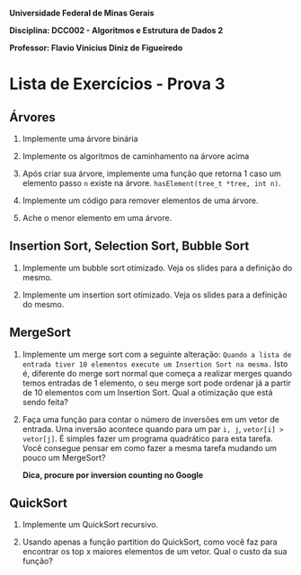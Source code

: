 **Universidade Federal de Minas Gerais**

**Disciplina: DCC002 - Algoritmos e Estrutura de Dados 2**

**Professor: Flavio Vinicius Diniz de Figueiredo**

# Lista de Exercícios - Prova 3

## Árvores

1. Implemente uma árvore binária

1. Implemente os algoritmos de caminhamento na árvore acima

1. Após criar sua árvore, implemente uma função que retorna 1 caso um
   elemento passo `n` existe na árvore. `hasElement(tree_t *tree, int n)`.

1. Implemente um código para remover elementos de uma árvore.

1. Ache o menor elemento em uma árvore.

## Insertion Sort, Selection Sort, Bubble Sort

1. Implemente um bubble sort otimizado. Veja os slides para a definição do
   mesmo.

1. Implemente um insertion sort otimizado. Veja os slides para a definição do
   mesmo.

## MergeSort

1. Implemente um merge sort com a seguinte alteração: `Quando a lista de
   entrada tiver 10 elementos execute um Insertion Sort na mesma.` Isto é,
   diferente do merge sort normal que começa a realizar merges quando temos
   entradas de 1 elemento, o seu merge sort pode ordenar já a partir de 10
   elementos com um Insertion Sort. Qual a otimização que está sendo feita?

1. Faça uma função para contar o número de inversões em um vetor de entrada.
   Uma inversão acontece quando para um par `i, j`, `vetor[i] > vetor[j]`. É
   simples fazer um programa quadrático para esta tarefa. Você consegue pensar
   em como fazer a mesma tarefa mudando um pouco um MergeSort?

   **Dica, procure por inversion counting no Google**

## QuickSort

1. Implemente um QuickSort recursivo.

1. Usando apenas a função partition do QuickSort, como você faz para encontrar
   os top x maiores elementos de um vetor. Qual o custo da sua função?
